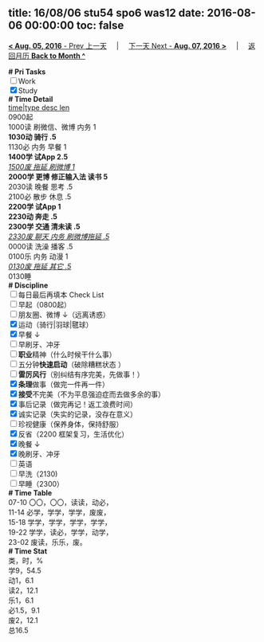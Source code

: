 title: 16/08/06 stu54 spo6 was12
date: 2016-08-06 00:00:00
toc: false
---
[**< Aug. 05, 2016** - Prev 上一天](/lifelogs/2016/08/d05.html) &nbsp; &nbsp; | &nbsp; &nbsp; [下一天 Next - **Aug. 07, 2016 >**](/lifelogs/2016/08/d07.html) &nbsp; &nbsp; |  &nbsp; &nbsp; [返回月历 **Back to Month ^**](/lifelogs/2016/08/index.html)
<br/><div><b># Pri Tasks</b></div><div><input type="checkbox"/>Work</div><div><input checked="true" type="checkbox"/>Study</div><div><b># Time Detail</b></div><div><u>time|type desc len</u></div><div>0900起</div><div>1000读 刷微信、微博 内务 1</div><div><b>1030动 骑行 .5</b></div><div>1130必 内务 早餐 1</div><div><b>1400学 试App 2.5</b></div><div><u><i>1500废 拖延 刷微博 1</i></u></div><div><b>2000学 更博 修正输入法 读书 5</b></div><div>2030读 晚餐 思考 .5</div><div>2100必 散步 休息 .5</div><div><b>2200学 试App 1</b></div><div><b>2230动 奔走 .5</b></div><div><b>2300学 交通 清未读 .5</b></div><div><u><i>2330废 聊天 内务 刷微博拖延 .5</i></u></div><div>0000读 洗澡 播客 .5</div><div>0100乐 内务 动漫 1</div><div><u><i>0130废 拖延 其它 .5</i></u></div><div>0130睡</div><div><b># Discipline</b></div><div><input type="checkbox"/>每日最后再填本 Check List</div><div><input type="checkbox"/>早起（0800起）</div><div><input type="checkbox"/>朋友圈、微博 ↓（远离诱惑）</div><div><input checked="true" type="checkbox"/>运动（骑行|羽球|毽球）</div><div><input checked="true" type="checkbox"/>早餐 ↓</div><div><input type="checkbox"/>早刷牙、冲牙</div><div><input type="checkbox"/><b>职业</b>精神（什么时候干什么事）</div><div><input type="checkbox"/>五分钟<b>快速启动</b>（破除糟糕状态 ）</div><div><input type="checkbox"/><b>雷厉风行</b>（别纠结有序完美，先做事！）</div><div><input checked="true" type="checkbox"/><b>条理</b>做事（做完一件再一件）</div><div><input checked="true" type="checkbox"/><b>接受</b>不完美（不为平息强迫症而去做多余的事）</div><div><input checked="true" type="checkbox"/>事后记录（做完再记！返工浪费时间）</div><div><input checked="true" type="checkbox"/>诚实记录（失实的记录，没存在意义）</div><div><input type="checkbox"/>珍视健康（保养身体，保持舒服）</div><div><input checked="true" type="checkbox"/>反省（2200 框架复习，生活优化）</div><div><input checked="true" type="checkbox"/>晚餐 ↓</div><div><input checked="true" type="checkbox"/>晚刷牙、冲牙</div><div><input type="checkbox"/>英语</div><div><input type="checkbox"/>早洗（2130)</div><div><input type="checkbox"/>早睡（2300）</div><div><b># Time Table</b></div><div>07-10 〇〇，〇〇，读读，动必，</div><div>11-14 必学，学学，学学，废废，</div><div>15-18 学学，学学，学学，学学，</div><div>19-22 学学，读必，学学，动学，</div><div>23-02 废读，乐乐，废。</div><div><b># Time Stat</b></div><div>类，时，%</div><div>学9，54.5</div><div>动1，6.1</div><div>读2，12.1</div><div>乐1，6.1</div><div>必1.5，9.1</div><div>废2，12.1</div><div>总16.5</div>